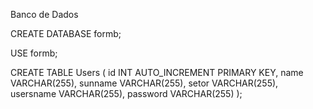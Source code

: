 Banco de Dados 

CREATE DATABASE formb;

USE formb;

CREATE TABLE Users (
    id INT AUTO_INCREMENT PRIMARY KEY,
    name VARCHAR(255),
    sunname VARCHAR(255),
    setor VARCHAR(255),
    usersname VARCHAR(255),
    password VARCHAR(255)
);
